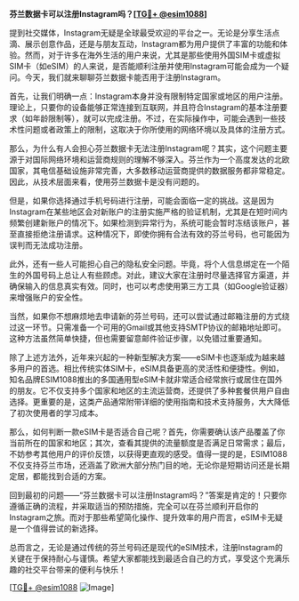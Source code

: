 **芬兰数据卡可以注册Instagram吗？[[TG💪+ @esim1088](https://t.me/s/esim1088)]**

提到社交媒体，Instagram无疑是全球最受欢迎的平台之一。无论是分享生活点滴、展示创意作品，还是与朋友互动，Instagram都为用户提供了丰富的功能和体验。然而，对于许多在海外生活的用户来说，尤其是那些使用外国SIM卡或虚拟SIM卡（如eSIM）的人来说，是否能顺利注册并使用Instagram可能会成为一个疑问。今天，我们就来聊聊芬兰数据卡能否用于注册Instagram。

首先，让我们明确一点：Instagram本身并没有限制特定国家或地区的用户注册。理论上，只要你的设备能够正常连接到互联网，并且符合Instagram的基本注册要求（如年龄限制等），就可以完成注册。不过，在实际操作中，可能会遇到一些技术性问题或者政策上的限制，这取决于你所使用的网络环境以及具体的注册方式。

那么，为什么有人会担心芬兰数据卡无法注册Instagram呢？其实，这个问题主要源于对国际网络环境和运营商规则的理解不够深入。芬兰作为一个高度发达的北欧国家，其电信基础设施非常完善，大多数移动运营商提供的数据服务都非常稳定。因此，从技术层面来看，使用芬兰数据卡是没有问题的。

但是，如果你选择通过手机号码进行注册，可能会面临一定的挑战。这是因为Instagram在某些地区会对新账户的注册实施严格的验证机制，尤其是在短时间内频繁创建新账户的情况下。如果检测到异常行为，系统可能会暂时冻结该账户，甚至直接拒绝注册请求。这种情况下，即使你拥有合法有效的芬兰号码，也可能因为误判而无法成功注册。

此外，还有一些人可能担心自己的隐私安全问题。毕竟，将个人信息绑定在一个陌生的外国号码上总让人有些顾虑。对此，建议大家在注册时尽量选择官方渠道，并确保输入的信息真实有效。同时，也可以考虑使用第三方工具（如Google验证器）来增强账户的安全性。

当然，如果你不想麻烦地去申请新的芬兰号码，还可以尝试通过邮箱注册的方式绕过这一环节。只需准备一个可用的Gmail或其他支持SMTP协议的邮箱地址即可。这种方法虽然简单快捷，但也需要留意邮件验证步骤，以免错过重要通知。

除了上述方法外，近年来兴起的一种新型解决方案——eSIM卡也逐渐成为越来越多用户的首选。相比传统实体SIM卡，eSIM具备更高的灵活性和便捷性。例如，知名品牌ESIM1088推出的多国通用型eSIM卡就非常适合经常旅行或居住在国外的朋友。它不仅支持多个国家和地区的主流运营商，还提供了多种套餐供用户自由选择。更重要的是，这类产品通常附带详细的使用指南和技术支持服务，大大降低了初次使用者的学习成本。

那么，如何判断一款eSIM卡是否适合自己呢？首先，你需要确认该产品覆盖了你当前所在的国家和地区；其次，查看其提供的流量额度是否满足日常需求；最后，不妨参考其他用户的评价反馈，以获得更直观的感受。值得一提的是，ESIM1088不仅支持芬兰市场，还涵盖了欧洲大部分热门目的地，无论你是短期访问还是长期定居，都能找到合适的方案。

回到最初的问题——“芬兰数据卡可以注册Instagram吗？”答案是肯定的！只要你遵循正确的流程，并采取适当的预防措施，完全可以在芬兰顺利开启你的Instagram之旅。而对于那些希望简化操作、提升效率的用户而言，eSIM卡无疑是一个值得尝试的新选择。

总而言之，无论是通过传统的芬兰号码还是现代的eSIM技术，注册Instagram的关键在于保持耐心与谨慎。希望大家都能找到最适合自己的方式，享受这个充满乐趣的社交平台带来的便利与快乐！

[[TG💪+ @esim1088](https://t.me/s/esim1088) ![Image](https://i.postimg.cc/4NQfJmqS/Snipaste-2025-05-13-00-14-12.png)]
